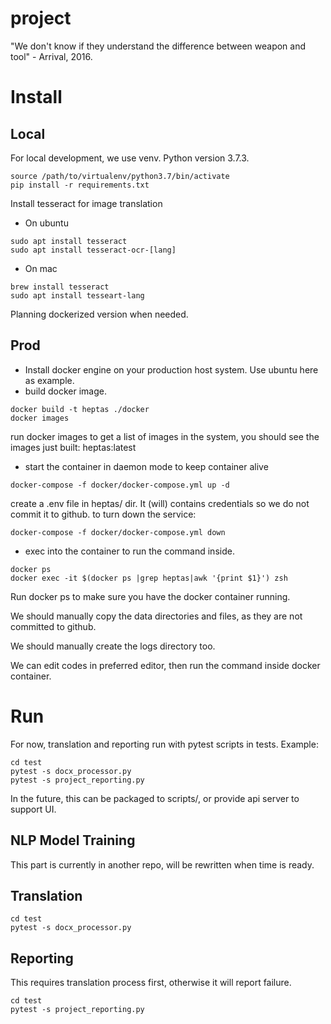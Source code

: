 # project
"We don't know if they understand the difference between weapon and tool" - Arrival, 2016. 

# Install
## Local 
For local development, we use venv. Python version 3.7.3.
```
source /path/to/virtualenv/python3.7/bin/activate
pip install -r requirements.txt
```
Install tesseract for image translation
- On ubuntu
```
sudo apt install tesseract
sudo apt install tesseract-ocr-[lang]
```
- On mac
```
brew install tesseract
sudo apt install tesseart-lang
```

Planning dockerized version when needed.


## Prod
* Install docker engine on your production host system. Use ubuntu here as example.
* build docker image. 
```
docker build -t heptas ./docker
docker images
```
run docker images to get a list of images in the system, you should see the images just built: heptas:latest

* start the container in daemon mode to keep container alive 
```
docker-compose -f docker/docker-compose.yml up -d
```
create a .env file in heptas/ dir. It (will) contains credentials so we do not commit it to github.
to turn down the service:
```
docker-compose -f docker/docker-compose.yml down
```

* exec into the container to run the command inside.
```
docker ps
docker exec -it $(docker ps |grep heptas|awk '{print $1}') zsh
```
Run docker ps to make sure you have the docker container running.

We should manually copy the data directories and files, as they are not committed to github. 

We should manually create the logs directory too.

We can edit codes in preferred editor, then run the command inside docker container.

# Run
For now, translation and reporting run with pytest scripts in tests. Example:
```
cd test
pytest -s docx_processor.py
pytest -s project_reporting.py
```
In the future, this can be packaged to scripts/, or provide api server to support UI.
## NLP Model Training
This part is currently in another repo, will be rewritten when time is ready. 

## Translation
```
cd test
pytest -s docx_processor.py
```

## Reporting
This requires translation process first, otherwise it will report failure.
```
cd test
pytest -s project_reporting.py
```
